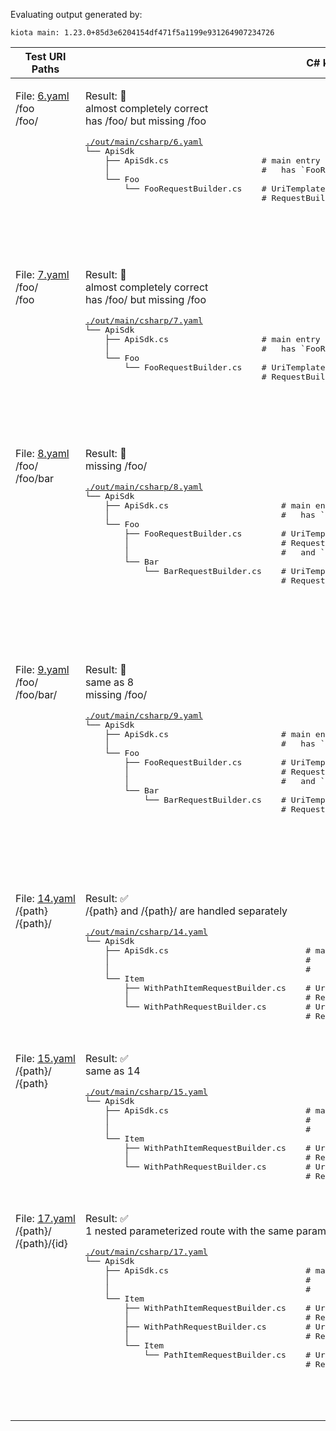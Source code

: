 
Evaluating output generated by:

```
kiota main: 1.23.0+85d3e6204154df471f5a1199e931264907234726
```

<table id="user-content-results">
  <thead>
    <tr>
      <th>Test URI Paths</th>
      <th>C# kiota main Results</th>
      <th>Go kiota main Results</th>
      <th>Java kiota main Results</th>
      <th>PHP kiota main Results</th>
      <th>Python kiota main Results</th>
      <th>TS kiota main Results</th>
    </tr>
  </thead>
  <tbody>
    <tr>
      <td valign="top">
        <p>
          File:&nbsp;<a href="./tests/6.yaml">6.yaml</a><br>
          /foo<br>
          /foo/<br>
        </p>
      </td>
      <td valign="top">
        <p>
          Result:&nbsp;🚫<br>
          almost completely correct<br>
          has /foo/ but missing /foo<br>
        </p>
        <pre>
<a href="./out/main/csharp/6.yaml">./out/main/csharp/6.yaml</a>
└── ApiSdk                          
    ├── ApiSdk.cs                   # main entry point
    │                               #   has `FooRequestBuilder Foo`
    └── Foo                         
        └── FooRequestBuilder.cs    # UriTemplate = "{+baseurl}/foo/"
                                    # RequestBuilder has the standard methods
</pre>
      </td>
      <td valign="top">
        <p>
          Result:&nbsp;🚫<br>
          almost completely correct<br>
          has /foo but missing /foo/<br>
          even though comment references /foo/<br>
        </p>
        <pre>
<a href="./out/main/go/6.yaml">./out/main/go/6.yaml</a>
├── api_sdk.go                    # main entry point
│                                 #   has `Foo()(*FooRequestBuilder)`
└── foo                           
    └── foo_request_builder.go    # UriTemplate = "{+baseurl}/foo"
                                  # RequestBuilder has the standard methods
                                  #   and another `Get` method
</pre>
      </td>
      <td valign="top">
        <p>
          Result:&nbsp;🚫<br>
          almost completely correct<br>
          has /foo/ but missing /foo<br>
        </p>
        <pre>
<a href="./out/main/java/6.yaml">./out/main/java/6.yaml</a>
└── apisdk                            
    ├── ApiSdk.java                   # main entry point
    │                                 #   has `FooRequestBuilder foo()`
    └── foo                           
        └── FooRequestBuilder.java    # UriTemplate = "{+baseurl}/foo/"
                                      # RequestBuilder has the standard methods
</pre>
      </td>
      <td valign="top">
        <p>
          Result:&nbsp;🚫<br>
          almost completely correct<br>
          has /foo/ but missing /foo<br>
          request builder has a second get method with a comment referencing /foo<br>
        </p>
        <pre>
<a href="./out/main/php/6.yaml">./out/main/php/6.yaml</a>
├── ApiSdk.php                                          # main entry point
│                                                       #   has `foo(): FooRequestBuilder`
└── Foo                                                 
    ├── FooRequestBuilder.php                           # UriTemplate = '{+baseurl}/foo/'
    │                                                   # RequestBuilder has the standard methods
    │                                                   #   and another `get` method
    └── FooRequestBuilderGetRequestConfiguration.php    
</pre>
      </td>
      <td valign="top">
        <p>
          Result:&nbsp;🚫<br>
          almost completely correct<br>
          has /foo/ but missing /foo<br>
          request builder has a second get method with a comment referencing /foo<br>
        </p>
        <pre>
<a href="./out/main/python/6.yaml">./out/main/python/6.yaml</a>
├── api_sdk.py                    # main entry point
│                                 #   has `foo(self) -> FooRequestBuilder`
└── foo                           
    └── foo_request_builder.py    # UriTemplate = "{+baseurl}/foo/"
                                  # RequestBuilder has the standard methods
                                  #   and `Get`
</pre>
      </td>
      <td valign="top">
        <p>
          Result:&nbsp;🚫<br>
          has only 1 uri template<br>
          has /foo/ but missing /foo<br>
          weirdly, some comments reference /foo/ and others reference /foo<br>
          RequestsMetadata has duplicate "get" property<br>
        </p>
        <pre>
<a href="./out/main/typescript/6.yaml">./out/main/typescript/6.yaml</a>
├── apiSdk.ts       # main entry point
│                   #   has `get foo()`
└── foo             
    └── index.ts    # FooRequestBuilderUriTemplate = "{+baseurl}/foo/"
                    # RequestBuilder has the standard methods
                    # no NavigationMetadata constant
                    # FooRequestBuilderRequestsMetadata has
                    #   `get` using `FooRequestBuilderUriTemplate` twice
</pre>
      </td>
    </tr>
    <tr>
      <td valign="top">
        <p>
          File:&nbsp;<a href="./tests/7.yaml">7.yaml</a><br>
          /foo/<br>
          /foo<br>
        </p>
      </td>
      <td valign="top">
        <p>
          Result:&nbsp;🚫<br>
          almost completely correct<br>
          has /foo/ but missing /foo<br>
        </p>
        <pre>
<a href="./out/main/csharp/7.yaml">./out/main/csharp/7.yaml</a>
└── ApiSdk                          
    ├── ApiSdk.cs                   # main entry point
    │                               #   has `FooRequestBuilder Foo`
    └── Foo                         
        └── FooRequestBuilder.cs    # UriTemplate = "{+baseurl}/foo/"
                                    # RequestBuilder has the standard methods
</pre>
      </td>
      <td valign="top">
        <p>
          Result:&nbsp;🚫<br>
          almost completely correct<br>
          has /foo/ but missing /foo<br>
          even though comment references /foo<br>
        </p>
        <pre>
<a href="./out/main/go/7.yaml">./out/main/go/7.yaml</a>
├── api_sdk.go                    # main entry point
│                                 #   has `Foo()(*FooRequestBuilder)`
└── foo                           
    └── foo_request_builder.go    # UriTemplate = "{+baseurl}/foo/"
                                  # RequestBuilder has the standard methods
                                  #   and another `Get` method
</pre>
      </td>
      <td valign="top">
        <p>
          Result:&nbsp;🚫<br>
          almost completely correct<br>
          has /foo/ but missing /foo<br>
          however, comment references /foo<br>
        </p>
        <pre>
<a href="./out/main/java/7.yaml">./out/main/java/7.yaml</a>
└── apisdk                            
    ├── ApiSdk.java                   # main entry point
    │                                 #   has `FooRequestBuilder foo()`
    └── foo                           
        └── FooRequestBuilder.java    # UriTemplate = "{+baseurl}/foo/"
                                      # RequestBuilder has the standard methods
</pre>
      </td>
      <td valign="top">
        <p>
          Result:&nbsp;🚫<br>
          almost completely correct<br>
          has /foo but missing /foo/<br>
          however, the comment for the request builder references /foo/<br>
          request builder has a second get method with a comment referencing /foo/<br>
        </p>
        <pre>
<a href="./out/main/php/7.yaml">./out/main/php/7.yaml</a>
├── ApiSdk.php                                          # main entry point
│                                                       #   has `foo(): FooRequestBuilder`
└── Foo                                                 
    ├── FooRequestBuilder.php                           # UriTemplate = '{+baseurl}/foo'
    │                                                   # RequestBuilder has the standard methods
    │                                                   #   and another `get` method
    └── FooRequestBuilderGetRequestConfiguration.php    
</pre>
      </td>
      <td valign="top">
        <p>
          Result:&nbsp;🚫<br>
          almost completely correct<br>
          has /foo/ but missing /foo<br>
          however, help doc references /foo/<br>
          request builder has a second get method with a comment referencing /foo<br>
        </p>
        <pre>
<a href="./out/main/python/7.yaml">./out/main/python/7.yaml</a>
├── api_sdk.py                    # main entry point
│                                 #   has `foo(self) -> FooRequestBuilder`
└── foo                           
    └── foo_request_builder.py    # UriTemplate = "{+baseurl}/foo/"
                                  # RequestBuilder has the standard methods
                                  #   and `Get`
</pre>
      </td>
      <td valign="top">
        <p>
          Result:&nbsp;🚫<br>
          like 6, has only 1 uri template<br>
          has /foo but missing /foo/<br>
          weirdly, some comments reference /foo/ and others reference /foo<br>
          RequestsMetadata has duplicate "get" property<br>
        </p>
        <pre>
<a href="./out/main/typescript/7.yaml">./out/main/typescript/7.yaml</a>
├── apiSdk.ts       # main entry point
│                   #   has `get foo()`
└── foo             
    └── index.ts    # FooRequestBuilderUriTemplate = "{+baseurl}/foo"
                    # RequestBuilder has the standard methods
                    # no NavigationMetadata constant
                    # FooRequestBuilderRequestsMetadata has
                    #   `get` using `FooRequestBuilderUriTemplate` twice
</pre>
      </td>
    </tr>
    <tr>
      <td valign="top">
        <p>
          File:&nbsp;<a href="./tests/8.yaml">8.yaml</a><br>
          /foo/<br>
          /foo/bar<br>
        </p>
      </td>
      <td valign="top">
        <p>
          Result:&nbsp;🚫<br>
          missing /foo/<br>
        </p>
        <pre>
<a href="./out/main/csharp/8.yaml">./out/main/csharp/8.yaml</a>
└── ApiSdk                              
    ├── ApiSdk.cs                       # main entry point
    │                                   #   has `FooRequestBuilder Foo`
    └── Foo                             
        ├── FooRequestBuilder.cs        # UriTemplate = "{+baseurl}/foo"
        │                               # RequestBuilder has the standard methods
        │                               #   and `BarRequestBuilder Bar`
        └── Bar                         
            └── BarRequestBuilder.cs    # UriTemplate = "{+baseurl}/foo/bar"
                                        # RequestBuilder has the standard methods
</pre>
      </td>
      <td valign="top">
        <p>
          Result:&nbsp;🚫<br>
          missing /foo/<br>
        </p>
        <pre>
<a href="./out/main/go/8.yaml">./out/main/go/8.yaml</a>
├── api_sdk.go                    # main entry point
│                                 #   has `Foo()(*FooRequestBuilder)`
└── foo                           
    ├── bar_request_builder.go    # UriTemplate = "{+baseurl}/foo/bar"
    │                             # RequestBuilder has the standard methods
    └── foo_request_builder.go    # UriTemplate = "{+baseurl}/foo"
                                  # RequestBuilder has the standard methods
                                  #   and `Bar()(*BarRequestBuilder)`
</pre>
      </td>
      <td valign="top">
        <p>
          Result:&nbsp;🚫<br>
          missing /foo/<br>
        </p>
        <pre>
<a href="./out/main/java/8.yaml">./out/main/java/8.yaml</a>
└── apisdk                                
    ├── ApiSdk.java                       # main entry point
    │                                     #   has `FooRequestBuilder foo()`
    └── foo                               
        ├── FooRequestBuilder.java        # UriTemplate = "{+baseurl}/foo"
        │                                 # RequestBuilder has the standard methods
        │                                 #   and `BarRequestBuilder bar()`
        └── bar                           
            └── BarRequestBuilder.java    # UriTemplate = "{+baseurl}/foo/bar"
                                          # RequestBuilder has the standard methods
</pre>
      </td>
      <td valign="top">
        <p>
          Result:&nbsp;🚫<br>
          missing /foo/<br>
        </p>
        <pre>
<a href="./out/main/php/8.yaml">./out/main/php/8.yaml</a>  
├── ApiSdk.php                                              # main entry point
│                                                           #   has `foo(): FooRequestBuilder`
└── Foo                                                     
    ├── FooRequestBuilder.php                               # UriTemplate = '{+baseurl}/foo'
    │                                                       # RequestBuilder has the standard methods
    │                                                       #   and `bar(): BarRequestBuilder`
    ├── FooRequestBuilderGetRequestConfiguration.php        
    └── Bar                                                 
        ├── BarRequestBuilder.php                           # UriTemplate = '{+baseurl}/foo/bar'
        │                                                   # RequestBuilder has the standard methods
        └── BarRequestBuilderGetRequestConfiguration.php    
</pre>
      </td>
      <td valign="top">
        <p>
          Result:&nbsp;🚫<br>
          missing /foo/<br>
        </p>
        <pre>
<a href="./out/main/python/8.yaml">./out/main/python/8.yaml</a>
├── api_sdk.py                        # main entry point
│                                     #   has `foo(self) -> FooRequestBuilder`
└── foo                               
    ├── foo_request_builder.py        # UriTemplate = "{+baseurl}/foo"
    │                                 # RequestBuilder has the standard methods
    │                                 #   and `bar(self) -> BarRequestBuilder`
    └── bar                           
        └── bar_request_builder.py    # UriTemplate = "{+baseurl}/foo/bar"
                                      # RequestBuilder has the standard methods
</pre>
      </td>
      <td valign="top">
        <p>
          Result:&nbsp;🚫<br>
          missing /foo/<br>
        </p>
        <pre>
<a href="./out/main/typescript/8.yaml">./out/main/typescript/8.yaml</a>
├── apiSdk.ts           # main entry point
│                       #   has `get foo()`
└── foo                 
    ├── index.ts        # FooRequestBuilderUriTemplate = "{+baseurl}/foo"
    │                   # RequestBuilder has the standard methods
    │                   #   and `get bar()`
    │                   # FooRequestBuilderNavigationMetadata has
    │                   #   `bar` using `BarRequestBuilderRequestsMetadata`
    │                   # FooRequestBuilderRequestsMetadata has
    │                   #   `get` using `FooRequestBuilderUriTemplate`
    └── bar             
        └── index.ts    # BarRequestBuilderUriTemplate = "{+baseurl}/foo/bar"
                        # RequestBuilder has the standard methods
                        # no NavigationMetadata constant
                        # BarRequestBuilderRequestsMetadata has
                        #   `get` using `BarRequestBuilderUriTemplate`
</pre>
      </td>
    </tr>
    <tr>
      <td valign="top">
        <p>
          File:&nbsp;<a href="./tests/9.yaml">9.yaml</a><br>
          /foo/<br>
          /foo/bar/<br>
        </p>
      </td>
      <td valign="top">
        <p>
          Result:&nbsp;🚫<br>
          same as 8<br>
          missing /foo/<br>
        </p>
        <pre>
<a href="./out/main/csharp/9.yaml">./out/main/csharp/9.yaml</a>
└── ApiSdk                              
    ├── ApiSdk.cs                       # main entry point
    │                                   #   has `FooRequestBuilder Foo`
    └── Foo                             
        ├── FooRequestBuilder.cs        # UriTemplate = "{+baseurl}/foo"
        │                               # RequestBuilder has the standard methods
        │                               #   and `BarRequestBuilder Bar`
        └── Bar                         
            └── BarRequestBuilder.cs    # UriTemplate = "{+baseurl}/foo/bar/"
                                        # RequestBuilder has the standard methods
</pre>
      </td>
      <td valign="top">
        <p>
          Result:&nbsp;🚫<br>
          same as 8<br>
          missing /foo/<br>
        </p>
        <pre>
<a href="./out/main/go/9.yaml">./out/main/go/9.yaml</a>
├── api_sdk.go                    # main entry point
│                                 #   has `Foo()(*FooRequestBuilder)`
└── foo                           
    ├── bar_request_builder.go    # UriTemplate = "{+baseurl}/foo/bar/"
    │                             # RequestBuilder has the standard methods
    └── foo_request_builder.go    # UriTemplate = "{+baseurl}/foo"
                                  # RequestBuilder has the standard methods
                                  #   and `Bar()(*BarRequestBuilder)`
</pre>
      </td>
      <td valign="top">
        <p>
          Result:&nbsp;🚫<br>
          same as 8<br>
          missing /foo/<br>
        </p>
        <pre>
<a href="./out/main/java/9.yaml">./out/main/java/9.yaml</a>
└── apisdk                                
    ├── ApiSdk.java                       # main entry point
    │                                     #   has `FooRequestBuilder foo()`
    └── foo                               
        ├── FooRequestBuilder.java        # UriTemplate = "{+baseurl}/foo"
        │                                 # RequestBuilder has the standard methods
        │                                 #   and `BarRequestBuilder bar()`
        └── bar                           
            └── BarRequestBuilder.java    # UriTemplate = "{+baseurl}/foo/bar/"
                                          # RequestBuilder has the standard methods
</pre>
      </td>
      <td valign="top">
        <p>
          Result:&nbsp;🚫<br>
          same as 8<br>
          missing /foo/<br>
        </p>
        <pre>
<a href="./out/main/php/9.yaml">./out/main/php/9.yaml</a>  
├── ApiSdk.php                                              # main entry point
│                                                           #   has `foo(): FooRequestBuilder`
└── Foo                                                     
    ├── FooRequestBuilder.php                               # UriTemplate = '{+baseurl}/foo'
    │                                                       # RequestBuilder has the standard methods
    │                                                       #   and `bar(): BarRequestBuilder`
    ├── FooRequestBuilderGetRequestConfiguration.php        
    └── Bar                                                 
        ├── BarRequestBuilder.php                           # UriTemplate = '{+baseurl}/foo/bar/'
        │                                                   # RequestBuilder has the standard methods
        └── BarRequestBuilderGetRequestConfiguration.php    
</pre>
      </td>
      <td valign="top">
        <p>
          Result:&nbsp;🚫<br>
          same as 8<br>
          missing /foo/<br>
        </p>
        <pre>
<a href="./out/main/python/9.yaml">./out/main/python/9.yaml</a>
├── api_sdk.py                        # main entry point
│                                     #   has `foo(self) -> FooRequestBuilder`
└── foo                               
    ├── foo_request_builder.py        # UriTemplate = "{+baseurl}/foo"
    │                                 # RequestBuilder has the standard methods
    │                                 #   and `bar(self) -> BarRequestBuilder`
    └── bar                           
        └── bar_request_builder.py    # UriTemplate = "{+baseurl}/foo/bar/"
                                      # RequestBuilder has the standard methods
</pre>
      </td>
      <td valign="top">
        <p>
          Result:&nbsp;🚫<br>
          same as 8<br>
          missing /foo/<br>
        </p>
        <pre>
<a href="./out/main/typescript/9.yaml">./out/main/typescript/9.yaml</a>
├── apiSdk.ts           # main entry point
│                       #   has `get foo()`
└── foo                 
    ├── index.ts        # FooRequestBuilderUriTemplate = "{+baseurl}/foo"
    │                   # RequestBuilder has the standard methods
    │                   #   and `get bar()`
    │                   # FooRequestBuilderNavigationMetadata has
    │                   #   `bar` using `BarRequestBuilderRequestsMetadata`
    │                   # FooRequestBuilderRequestsMetadata has
    │                   #   `get` using `FooRequestBuilderUriTemplate`
    └── bar             
        └── index.ts    # BarRequestBuilderUriTemplate = "{+baseurl}/foo/bar/"
                        # RequestBuilder has the standard methods
                        # no NavigationMetadata constant
                        # BarRequestBuilderRequestsMetadata has
                        #   `get` using `BarRequestBuilderUriTemplate`
</pre>
      </td>
    </tr>
    <tr>
      <td valign="top">
        <p>
          File:&nbsp;<a href="./tests/14.yaml">14.yaml</a><br>
          /{path}<br>
          /{path}/<br>
        </p>
      </td>
      <td valign="top">
        <p>
          Result:&nbsp;✅<br>
          /{path} and /{path}/ are handled separately<br>
        </p>
        <pre>
<a href="./out/main/csharp/14.yaml">./out/main/csharp/14.yaml</a>
└── ApiSdk                                   
    ├── ApiSdk.cs                            # main entry point
    │                                        #   has `WithPathItemRequestBuilder this[string position]`
    │                                        #   and `WithPathRequestBuilder WithPath()`
    └── Item                                 
        ├── WithPathItemRequestBuilder.cs    # UriTemplate = "{+baseurl}/{path}"
        │                                    # RequestBuilder has the standard methods
        └── WithPathRequestBuilder.cs        # UriTemplate = "{+baseurl}/{path}/"
                                             # RequestBuilder has the standard methods
</pre>
      </td>
      <td valign="top">
        <p>
          Result:&nbsp;✅<br>
          /{path} and /{path}/ are handled separately<br>
        </p>
        <pre>
<a href="./out/main/go/14.yaml">./out/main/go/14.yaml</a>
├── api_sdk.go                               # main entry point
│                                            #   has `ByPath(path string)(*WithPathItemRequestBuilder)`
│                                            #   and `WithPath()(*WithPathRequestBuilder)`
└── item                                     
    ├── with_path_item_request_builder.go    # UriTemplate = "{+baseurl}/{path}"
    │                                        # RequestBuilder has the standard methods
    └── with_path_request_builder.go         # UriTemplate = "{+baseurl}/{path}/"
                                             # RequestBuilder has the standard methods
</pre>
      </td>
      <td valign="top">
        <p>
          Result:&nbsp;✅<br>
          /{path} and /{path}/ are handled separately<br>
        </p>
        <pre>
<a href="./out/main/java/14.yaml">./out/main/java/14.yaml</a>
└── apisdk                                     
    ├── ApiSdk.java                            # main entry point
    │                                          #   has `WithPathItemRequestBuilder byPath(String path)`
    │                                          #   and `WithPathRequestBuilder withPath()`
    └── item                                   
        ├── WithPathItemRequestBuilder.java    # UriTemplate = "{+baseurl}/{path}"
        │                                      # RequestBuilder has the standard methods
        └── WithPathRequestBuilder.java        # UriTemplate = "{+baseurl}/{path}/"
                                               # RequestBuilder has the standard methods
</pre>
      </td>
      <td valign="top">
        <p>
          Result:&nbsp;✅<br>
          /{path} and /{path}/ are handled separately<br>
        </p>
        <pre>
<a href="./out/main/php/14.yaml">./out/main/php/14.yaml</a>     
├── ApiSdk.php                                                   # main entry point
│                                                                #   has `byPath(string $path): WithPathItemRequestBuilder`
│                                                                #   and `withPath(): WithPathRequestBuilder`
└── Item                                                         
    ├── WithPathItemRequestBuilder.php                           # UriTemplate = '{+baseurl}/{path}'
    │                                                            # RequestBuilder has the standard methods
    ├── WithPathItemRequestBuilderGetRequestConfiguration.php    
    ├── WithPathRequestBuilder.php                               # UriTemplate = '{+baseurl}/{path}/'
    │                                                            # RequestBuilder has the standard methods
    └── WithPathRequestBuilderGetRequestConfiguration.php        
</pre>
      </td>
      <td valign="top">
        <p>
          Result:&nbsp;✅<br>
          /{path} and /{path}/ are handled separately<br>
        </p>
        <pre>
<a href="./out/main/python/14.yaml">./out/main/python/14.yaml</a>
├── api_sdk.py                               # main entry point
│                                            #   has `by_path(self
│                                            #   and path: str) -> WithPathItemRequestBuilder`
│                                            #   and `with_path(self
│                                            #   and ) -> WithPathRequestBuilder`
└── item                                     
    ├── with_path_item_request_builder.py    # UriTemplate = "{+baseurl}/{path}"
    │                                        # RequestBuilder has the standard methods
    └── with_path_request_builder.py         # UriTemplate = "{+baseurl}/{path}/"
                                             # RequestBuilder has the standard methods
</pre>
      </td>
      <td valign="top">
        <p>
          Result:&nbsp;🚫<br>
          missing /{path}/<br>
        </p>
        <pre>
<a href="./out/main/typescript/14.yaml">./out/main/typescript/14.yaml</a>
├── apiSdk.ts       # main entry point
│                   #   has `byPath(path: string)`
│                   #   and `withPath()`
└── item            
    └── index.ts    # WithPathItemRequestBuilderUriTemplate = "{+baseurl}/{path}"
                    # RequestBuilder has the standard methods
                    # no NavigationMetadata constant
                    # WithPathItemRequestBuilderRequestsMetadata has
                    #   `get` using `WithPathItemRequestBuilderUriTemplate`
</pre>
      </td>
    </tr>
    <tr>
      <td valign="top">
        <p>
          File:&nbsp;<a href="./tests/15.yaml">15.yaml</a><br>
          /{path}/<br>
          /{path}<br>
        </p>
      </td>
      <td valign="top">
        <p>
          Result:&nbsp;✅<br>
          same as 14<br>
        </p>
        <pre>
<a href="./out/main/csharp/15.yaml">./out/main/csharp/15.yaml</a>
└── ApiSdk                                   
    ├── ApiSdk.cs                            # main entry point
    │                                        #   has `WithPathItemRequestBuilder this[string position]`
    │                                        #   and `WithPathRequestBuilder WithPath()`
    └── Item                                 
        ├── WithPathItemRequestBuilder.cs    # UriTemplate = "{+baseurl}/{path}"
        │                                    # RequestBuilder has the standard methods
        └── WithPathRequestBuilder.cs        # UriTemplate = "{+baseurl}/{path}/"
                                             # RequestBuilder has the standard methods
</pre>
      </td>
      <td valign="top">
        <p>
          Result:&nbsp;✅<br>
          same as 14<br>
        </p>
        <pre>
<a href="./out/main/go/15.yaml">./out/main/go/15.yaml</a>
├── api_sdk.go                               # main entry point
│                                            #   has `ByPath(path string)(*WithPathItemRequestBuilder)`
│                                            #   and `WithPath()(*WithPathRequestBuilder)`
└── item                                     
    ├── with_path_item_request_builder.go    # UriTemplate = "{+baseurl}/{path}"
    │                                        # RequestBuilder has the standard methods
    └── with_path_request_builder.go         # UriTemplate = "{+baseurl}/{path}/"
                                             # RequestBuilder has the standard methods
</pre>
      </td>
      <td valign="top">
        <p>
          Result:&nbsp;✅<br>
          same as 14<br>
        </p>
        <pre>
<a href="./out/main/java/15.yaml">./out/main/java/15.yaml</a>
└── apisdk                                     
    ├── ApiSdk.java                            # main entry point
    │                                          #   has `WithPathItemRequestBuilder byPath(String path)`
    │                                          #   and `WithPathRequestBuilder withPath()`
    └── item                                   
        ├── WithPathItemRequestBuilder.java    # UriTemplate = "{+baseurl}/{path}"
        │                                      # RequestBuilder has the standard methods
        └── WithPathRequestBuilder.java        # UriTemplate = "{+baseurl}/{path}/"
                                               # RequestBuilder has the standard methods
</pre>
      </td>
      <td valign="top">
        <p>
          Result:&nbsp;✅<br>
          same as 14<br>
        </p>
        <pre>
<a href="./out/main/php/15.yaml">./out/main/php/15.yaml</a>     
├── ApiSdk.php                                                   # main entry point
│                                                                #   has `byPath(string $path): WithPathItemRequestBuilder`
│                                                                #   and `withPath(): WithPathRequestBuilder`
└── Item                                                         
    ├── WithPathItemRequestBuilder.php                           # UriTemplate = '{+baseurl}/{path}'
    │                                                            # RequestBuilder has the standard methods
    ├── WithPathItemRequestBuilderGetRequestConfiguration.php    
    ├── WithPathRequestBuilder.php                               # UriTemplate = '{+baseurl}/{path}/'
    │                                                            # RequestBuilder has the standard methods
    └── WithPathRequestBuilderGetRequestConfiguration.php        
</pre>
      </td>
      <td valign="top">
        <p>
          Result:&nbsp;✅<br>
          same as 14<br>
        </p>
        <pre>
<a href="./out/main/python/15.yaml">./out/main/python/15.yaml</a>
├── api_sdk.py                               # main entry point
│                                            #   has `by_path(self
│                                            #   and path: str) -> WithPathItemRequestBuilder`
│                                            #   and `with_path(self
│                                            #   and ) -> WithPathRequestBuilder`
└── item                                     
    ├── with_path_item_request_builder.py    # UriTemplate = "{+baseurl}/{path}"
    │                                        # RequestBuilder has the standard methods
    └── with_path_request_builder.py         # UriTemplate = "{+baseurl}/{path}/"
                                             # RequestBuilder has the standard methods
</pre>
      </td>
      <td valign="top">
        <p>
          Result:&nbsp;🚫<br>
          missing /{path}<br>
        </p>
        <pre>
<a href="./out/main/typescript/15.yaml">./out/main/typescript/15.yaml</a>
├── apiSdk.ts       # main entry point
│                   #   has `byPath(path: string)`
│                   #   and `withPath()`
└── item            
    └── index.ts    # WithPathItemRequestBuilderUriTemplate = "{+baseurl}/{path}"
                    # RequestBuilder has the standard methods
                    # no NavigationMetadata constant
                    # WithPathItemRequestBuilderRequestsMetadata has
                    #   `get` using `WithPathItemRequestBuilderUriTemplate`
</pre>
      </td>
    </tr>
    <tr>
      <td valign="top">
        <p>
          File:&nbsp;<a href="./tests/17.yaml">17.yaml</a><br>
          /{path}/<br>
          /{path}/{id}<br>
        </p>
      </td>
      <td valign="top">
        <p>
          Result:&nbsp;✅<br>
          1 nested parameterized route with the same parameterized piece as another route (albeit with a trailing slash)<br>
        </p>
        <pre>
<a href="./out/main/csharp/17.yaml">./out/main/csharp/17.yaml</a>
└── ApiSdk                                   
    ├── ApiSdk.cs                            # main entry point
    │                                        #   has `WithPathItemRequestBuilder this[string position]`
    │                                        #   and `WithPathRequestBuilder WithPath()`
    └── Item                                 
        ├── WithPathItemRequestBuilder.cs    # UriTemplate = "{+baseurl}/{path}"
        │                                    # RequestBuilder has `PathItemRequestBuilder this[string position]`
        ├── WithPathRequestBuilder.cs        # UriTemplate = "{+baseurl}/{path}/"
        │                                    # RequestBuilder has the standard methods
        └── Item                             
            └── PathItemRequestBuilder.cs    # UriTemplate = "{+baseurl}/{path}/{id}"
                                             # RequestBuilder has the standard methods
</pre>
      </td>
      <td valign="top">
        <p>
          Result:&nbsp;✅<br>
          1 nested parameterized route with the same parameterized piece as another route (albeit with a trailing slash)<br>
        </p>
        <pre>
<a href="./out/main/go/17.yaml">./out/main/go/17.yaml</a>
├── api_sdk.go                               # main entry point
│                                            #   has `ByPath(path string)(*WithPathItemRequestBuilder)`
│                                            #   and `WithPath()(*WithPathRequestBuilder)`
└── item                                     
    ├── path_item_request_builder.go         # UriTemplate = "{+baseurl}/{path}/{id}"
    │                                        # RequestBuilder has the standard methods
    ├── with_path_item_request_builder.go    # UriTemplate = "{+baseurl}/{path}"
    │                                        # RequestBuilder has `ById(id string)(*PathItemRequestBuilder)`
    └── with_path_request_builder.go         # UriTemplate = "{+baseurl}/{path}/"
                                             # RequestBuilder has the standard methods
</pre>
      </td>
      <td valign="top">
        <p>
          Result:&nbsp;✅<br>
          1 nested parameterized route with the same parameterized piece as another route (albeit with a trailing slash)<br>
        </p>
        <pre>
<a href="./out/main/java/17.yaml">./out/main/java/17.yaml</a>
└── apisdk                                     
    ├── ApiSdk.java                            # main entry point
    │                                          #   has `WithPathItemRequestBuilder byPath(String path)`
    │                                          #   and `WithPathRequestBuilder withPath()`
    └── item                                   
        ├── WithPathItemRequestBuilder.java    # UriTemplate = "{+baseurl}/{path}"
        │                                      # RequestBuilder has `PathItemRequestBuilder byId(String id)`
        ├── WithPathRequestBuilder.java        # UriTemplate = "{+baseurl}/{path}/"
        │                                      # RequestBuilder has the standard methods
        └── item                               
            └── PathItemRequestBuilder.java    # UriTemplate = "{+baseurl}/{path}/{id}"
                                               # RequestBuilder has the standard methods
</pre>
      </td>
      <td valign="top">
        <p>
          Result:&nbsp;✅<br>
          1 nested parameterized route with the same parameterized piece as another route (albeit with a trailing slash)<br>
        </p>
        <pre>
<a href="./out/main/php/17.yaml">./out/main/php/17.yaml</a>     
├── ApiSdk.php                                                   # main entry point
│                                                                #   has `byPath(string $path): WithPathItemRequestBuilder`
│                                                                #   and `withPath(): WithPathRequestBuilder`
└── Item                                                         
    ├── WithPathItemRequestBuilder.php                           # UriTemplate = '{+baseurl}/{path}'
    │                                                            # RequestBuilder has `byId(string $id): PathItemRequestBuilder`
    ├── WithPathRequestBuilder.php                               # UriTemplate = '{+baseurl}/{path}/'
    │                                                            # RequestBuilder has the standard methods
    ├── WithPathRequestBuilderGetRequestConfiguration.php        
    └── Item                                                     
        ├── PathItemRequestBuilder.php                           # UriTemplate = '{+baseurl}/{path}/{id}'
        │                                                        # RequestBuilder has the standard methods
        └── PathItemRequestBuilderGetRequestConfiguration.php    
</pre>
      </td>
      <td valign="top">
        <p>
          Result:&nbsp;✅<br>
          1 nested parameterized route with the same parameterized piece as another route (albeit with a trailing slash)<br>
        </p>
        <pre>
<a href="./out/main/python/17.yaml">./out/main/python/17.yaml</a>
├── api_sdk.py                               # main entry point
│                                            #   has `by_path(self
│                                            #   and path: str) -> WithPathItemRequestBuilder`
│                                            #   and `with_path(self
│                                            #   and ) -> WithPathRequestBuilder`
└── item                                     
    ├── with_path_item_request_builder.py    # UriTemplate = "{+baseurl}/{path}"
    │                                        # RequestBuilder has `by_id(self,id: str) -> PathItemRequestBuilder`
    ├── with_path_request_builder.py         # UriTemplate = "{+baseurl}/{path}/"
    │                                        # RequestBuilder has the standard methods
    └── item                                 
        └── path_item_request_builder.py     # UriTemplate = "{+baseurl}/{path}/{id}"
                                             # RequestBuilder has the standard methods
</pre>
      </td>
      <td valign="top">
        <p>
          Result:&nbsp;🚫<br>
          missing /{path}/<br>
          NavigationMetadata uses a RequestsMetadata value that was not imported<br>
        </p>
        <pre>
<a href="./out/main/typescript/17.yaml">./out/main/typescript/17.yaml</a>
├── apiSdk.ts           # main entry point
│                       #   has `byPath(path: string)`
│                       #   and `withPath()`
└── item                
    ├── index.ts        # WithPathItemRequestBuilderUriTemplate = "{+baseurl}/{path}"
    │                   # RequestBuilder has `byId(id: string)`
    │                   # WithPathItemRequestBuilderNavigationMetadata has
    │                   #   `byId` using `PathItemRequestBuilderRequestsMetadata`
    │                   # no RequestsMetadata constant
    └── item            
        └── index.ts    # PathItemRequestBuilderUriTemplate = "{+baseurl}/{path}/{id}"
                        # RequestBuilder has the standard methods
                        # no NavigationMetadata constant
                        # PathItemRequestBuilderRequestsMetadata has
                        #   `get` using `PathItemRequestBuilderUriTemplate`
</pre>
      </td>
    </tr>
  </tbody>
</table>
